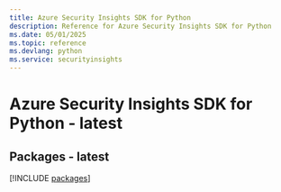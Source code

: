 ```yaml
---
title: Azure Security Insights SDK for Python
description: Reference for Azure Security Insights SDK for Python
ms.date: 05/01/2025
ms.topic: reference
ms.devlang: python
ms.service: securityinsights
---
```

# Azure Security Insights SDK for Python - latest
## Packages - latest
[!INCLUDE [packages](security-insights-index.md)]